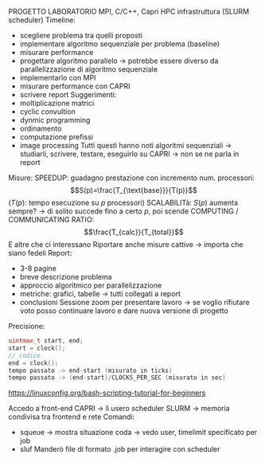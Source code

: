 PROGETTO LABORATORIO
MPI, C/C++, Capri HPC infrastruttura (SLURM scheduler)
Timeline:
- scegliere problema tra quelli proposti
- implementare algoritmo sequenziale per problema (baseline)
- misurare performance
- progettare algoritmo parallelo -> potrebbe essere diverso da parallelizzazione di algoritmo sequenziale
- implementarlo con MPI
- misurare performance con CAPRI
- scrivere report
Suggerimenti:
- moltiplicazione matrici
- cyclic convultion
- dynmic programming
- ordinamento
- computazione prefissi
- image processing
Tutti questi hanno noti algoritmi sequenziali -> studiarli, scrivere, testare, eseguirlo su CAPRI -> non se ne parla in report

Misure: SPEEDUP: guadagno prestazione con incremento num. processori: $$S(p)=\frac{T_{\text{base}}}{T(p)}$$($T(p)$: tempo esecuzione su $p$ processori)
SCALABILITà: $S(p)$ aumenta sempre? -> di solito succede fino a certo $p$, poi scende
COMPUTING / COMMUNICATING RATIO: $$\frac{T_{calc}}{T_{total}}$$E altre che ci interessano
Riportare anche misure cattive -> importa che siano fedeli
Report:
- 3-8 pagine
- breve descrizione problema
- approccio algoritmico per parallelizzazione
- metriche: grafici, tabelle -> tutti collegati a report
- conclusioni
Sessione zoom per presentare lavoro -> se voglio rifiutare voto posso continuare lavoro e dare nuova versione di progetto

Precisione:
```C
uintmax_t start, end;
start = clock();
// codice
end = clock();
tempo passato -> end-start (misurato in ticks)
tempo passato -> (end-start)/CLOCKS_PER_SEC (misurato in sec)
```
https://linuxconfig.org/bash-scripting-tutorial-for-beginners

Accedo a front-end CAPRI -> lì usero scheduler SLURM -> memoria condivisa tra frontend e rete
Comandi:
- squeue -> mostra situazione coda -> vedo user, timelimit specificato per job
- sluf
Manderò file di formato .job per interagire con scheduler